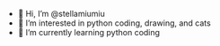 - 👋 Hi, I’m @stellamiumiu
- 👀 I’m interested in python coding, drawing, and cats
- 🌱 I’m currently learning python coding
